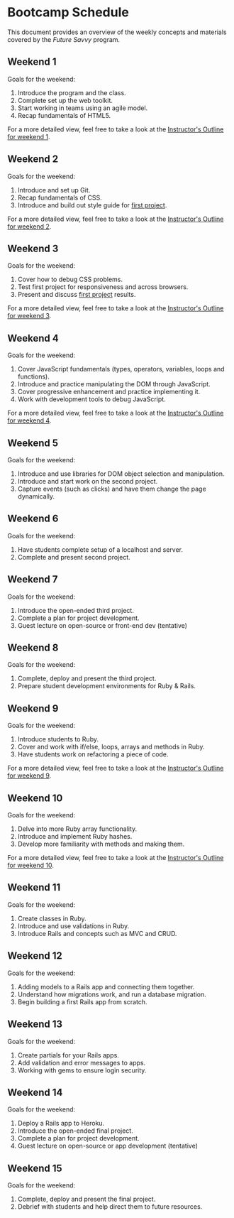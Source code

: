 # Bootcamp Schedule
This document provides an overview of the weekly concepts and materials covered by the *Future Savvy* program.

## Weekend 1
Goals for the weekend:

1. Introduce the program and the class.
2. Complete set up the web toolkit.
3. Start working in teams using an agile model.
4. Recap fundamentals of HTML5.

For a more detailed view, feel free to take a look at the [Instructor's Outline for weekend 1](../Instructional_Materials/Weekend_01/Weekend_01_Outline.md).


## Weekend 2
Goals for the weekend:

1. Introduce and set up Git.
2. Recap fundamentals of CSS.
3. Introduce and build out style guide for [first project](../Instructional_Materials/Projects/Project_01-HTML_and_CSS.md).

For a more detailed view, feel free to take a look at the [Instructor's Outline for weekend 2](../Instructional_Materials/Weekend_02/Weekend_02_Outline.md).


## Weekend 3
Goals for the weekend:

1. Cover how to debug CSS problems.
2. Test first project for responsiveness and across browsers.
3. Present and discuss [first project](../Instructional_Materials/Projects/Project_01-HTML_and_CSS.md) results.

For a more detailed view, feel free to take a look at the [Instructor's Outline for weekend 3](../Instructional_Materials/Weekend_03/Weekend_03_Outline.md).


## Weekend 4
Goals for the weekend:

1. Cover JavaScript fundamentals (types, operators, variables, loops and functions).
2. Introduce and practice manipulating the DOM through JavaScript.
3. Cover progressive enhancement and practice implementing it.
4. Work with development tools to debug JavaScript.

For a more detailed view, feel free to take a look at the [Instructor's Outline for weekend 4](../Instructional_Materials/Weekend_04/Weekend_04_Outline.md).



## Weekend 5
Goals for the weekend:

1. Introduce and use libraries for DOM object selection and manipulation.
2. Introduce and start work on the second project.
3. Capture events (such as clicks) and have them change the page dynamically.


## Weekend 6
Goals for the weekend:

1. Have students complete setup of a localhost and server.
2. Complete and present second project.


## Weekend 7
Goals for the weekend:

1. Introduce the open-ended third project.
2. Complete a plan for project development.
3. Guest lecture on open-source or front-end dev (tentative)


## Weekend 8
Goals for the weekend:

1. Complete, deploy and present the third project.
2. Prepare student development environments for Ruby & Rails.


## Weekend 9
Goals for the weekend:

1. Introduce students to Ruby.
2. Cover and work with if/else, loops, arrays and methods in Ruby.
3. Have students work on refactoring a piece of code.

For a more detailed view, feel free to take a look at the [Instructor's Outline for weekend 9](../Instructional_Materials/Weekend_09/Weekend_09_Outline.md).


## Weekend 10
Goals for the weekend:

1. Delve into more Ruby array functionality.
2. Introduce and implement Ruby hashes.
3. Develop more familiarity with methods and making them.

For a more detailed view, feel free to take a look at the [Instructor's Outline for weekend 10](../Instructional_Materials/Weekend_10/Weekend_10_Outline.md).


## Weekend 11
Goals for the weekend:

1. Create classes in Ruby.
2. Introduce and use validations in Ruby.
3. Introduce Rails and concepts such as MVC and CRUD.


## Weekend 12
Goals for the weekend:

1. Adding models to a Rails app and connecting them together.
2. Understand how migrations work, and run a database migration.
3. Begin building a first Rails app from scratch.


## Weekend 13
Goals for the weekend:

1. Create partials for your Rails apps.
2. Add validation and error messages to apps.
3. Working with gems to ensure login security.


## Weekend 14
Goals for the weekend:

1. Deploy a Rails app to Heroku.
2. Introduce the open-ended final project.
3. Complete a plan for project development.
4. Guest lecture on open-source or app development (tentative)


## Weekend 15
Goals for the weekend:

1. Complete, deploy and present the final project.
2. Debrief with students and help direct them to future resources.





